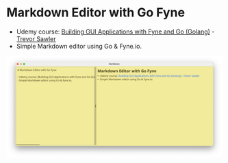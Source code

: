 # Markdown Editor with Go Fyne

- Udemy course: [Building GUI Applications with Fyne and Go (Golang)](https://www.udemy.com/course/building-gui-applications-with-fyne-and-go-golang) - [Trevor Sawler](https://www.udemy.com/user/trevor-sawler/)
- Simple Markdown editor using Go & Fyne.io.

<img src="https://github.com/nvbien2000/fyne_markdown_editor/raw/main/assets/example.png" />
